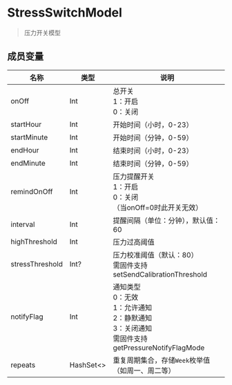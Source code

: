 <show-structure depth="2"/>

# StressSwitchModel

> 压力开关模型

## 成员变量

| 名称              | 类型                   | 说明                                                                            |
|-----------------|----------------------|-------------------------------------------------------------------------------|
| onOff           | Int                  | 总开关<br>1：开启<br>0：关闭                                                           |
| startHour       | Int                  | 开始时间（小时，0-23）                                                                 |
| startMinute     | Int                  | 开始时间（分钟，0-59）                                                                 |
| endHour         | Int                  | 结束时间（小时，0-23）                                                                 |
| endMinute       | Int                  | 结束时间（分钟，0-59）                                                                 |
| remindOnOff     | Int                  | 压力提醒开关<br>1：开启<br>0：关闭<br>（当onOff=0时此开关无效）                                    |
| interval        | Int                  | 提醒间隔（单位：分钟），默认值：60                                                            |
| highThreshold   | Int                  | 压力过高阈值                                                                        |
| stressThreshold | Int?                 | 压力校准阈值（默认：80）<br>需固件支持 setSendCalibrationThreshold                            |
| notifyFlag      | Int                  | 通知类型<br>0：无效<br>1：允许通知<br>2：静默通知<br>3：关闭通知<br>需固件支持 getPressureNotifyFlagMode |
| repeats         | HashSet<[](Week.md)> | 重复周期集合，存储`Week`枚举值（如周一、周二等）                                                   |